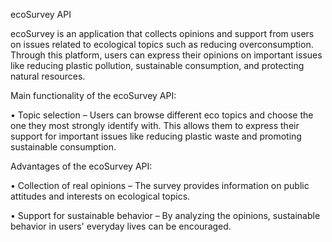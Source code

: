 ecoSurvey API

ecoSurvey is an application that collects opinions and support from users on issues related to ecological topics such as reducing overconsumption. Through this platform, users can express their opinions on important issues like reducing plastic pollution, sustainable consumption, and protecting natural resources.

Main functionality of the ecoSurvey API:

•	Topic selection – Users can browse different eco topics and choose the one they most strongly identify with. This allows them to express their support for important issues like reducing plastic waste and promoting sustainable consumption.

Advantages of the ecoSurvey API:

•	Collection of real opinions – The survey provides information on public attitudes and interests on ecological topics.

•	Support for sustainable behavior – By analyzing the opinions, sustainable behavior in users' everyday lives can be encouraged.
